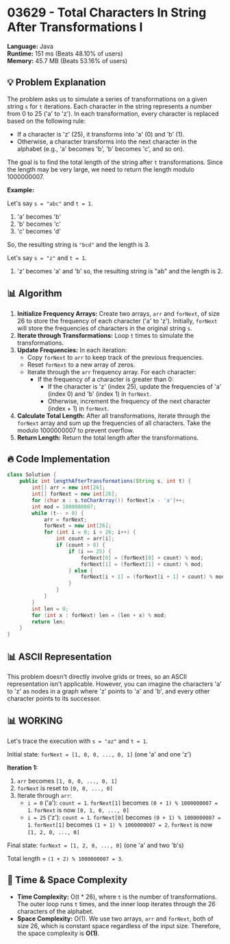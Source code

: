 # 03629 - Total Characters In String After Transformations I
    
**Language:** Java  
**Runtime:** 151 ms (Beats 48.10% of users)  
**Memory:** 45.7 MB (Beats 53.16% of users)  

## 💡 **Problem Explanation**

The problem asks us to simulate a series of transformations on a given string `s` for `t` iterations. Each character in the string represents a number from 0 to 25 ('a' to 'z'). In each transformation, every character is replaced based on the following rule:

- If a character is 'z' (25), it transforms into 'a' (0) and 'b' (1).
- Otherwise, a character transforms into the next character in the alphabet (e.g., 'a' becomes 'b', 'b' becomes 'c', and so on).

The goal is to find the total length of the string after `t` transformations.  Since the length may be very large, we need to return the length modulo 1000000007.

**Example:**

Let's say `s = "abc"` and `t = 1`.

1.  'a' becomes 'b'
2.  'b' becomes 'c'
3.  'c' becomes 'd'

So, the resulting string is `"bcd"` and the length is 3.

Let's say `s = "z"` and `t = 1`.

1. 'z' becomes 'a' and 'b'
so, the resulting string is "ab" and the length is 2.

## 📊 **Algorithm**

1.  **Initialize Frequency Arrays:** Create two arrays, `arr` and `forNext`, of size 26 to store the frequency of each character ('a' to 'z').  Initially, `forNext` will store the frequencies of characters in the original string `s`.
2.  **Iterate through Transformations:** Loop `t` times to simulate the transformations.
3.  **Update Frequencies:** In each iteration:
    *   Copy `forNext` to `arr` to keep track of the previous frequencies.
    *   Reset `forNext` to a new array of zeros.
    *   Iterate through the `arr` frequency array. For each character:
        *   If the frequency of a character is greater than 0:
            *   If the character is 'z' (index 25), update the frequencies of 'a' (index 0) and 'b' (index 1) in `forNext`.
            *   Otherwise, increment the frequency of the next character (index + 1) in `forNext`.
4.  **Calculate Total Length:** After all transformations, iterate through the `forNext` array and sum up the frequencies of all characters.  Take the modulo 1000000007 to prevent overflow.
5.  **Return Length:** Return the total length after the transformations.

## 🔥 **Code Implementation**

```java
class Solution {
    public int lengthAfterTransformations(String s, int t) {
        int[] arr = new int[26];
        int[] forNext = new int[26];
        for (char x : s.toCharArray()) forNext[x - 'a']++;
        int mod = 1000000007;
        while (t-- > 0) {
            arr = forNext;
            forNext = new int[26];
            for (int i = 0; i < 26; i++) {
                int count = arr[i];
                if (count > 0) {
                    if (i == 25) {
                        forNext[0] = (forNext[0] + count) % mod;
                        forNext[1] = (forNext[1] + count) % mod;
                    } else {
                        forNext[i + 1] = (forNext[i + 1] + count) % mod;
                    }
                }
            }
        }
        int len = 0;
        for (int x : forNext) len = (len + x) % mod;
        return len;
    }
}
```

## 📊 **ASCII Representation**

This problem doesn't directly involve grids or trees, so an ASCII representation isn't applicable. However, you can imagine the characters 'a' to 'z' as nodes in a graph where 'z' points to 'a' and 'b', and every other character points to its successor.

## 📊 **WORKING**

Let's trace the execution with `s = "az"` and `t = 1`.

Initial state: `forNext = [1, 0, 0, ..., 0, 1]` (one 'a' and one 'z')

**Iteration 1:**

1. `arr` becomes `[1, 0, 0, ..., 0, 1]`
2. `forNext` is reset to `[0, 0, ..., 0]`
3. Iterate through `arr`:
    *   `i = 0` ('a'): `count = 1`. `forNext[1]` becomes `(0 + 1) % 1000000007 = 1`. `forNext` is now `[0, 1, 0, ..., 0]`
    *   `i = 25` ('z'): `count = 1`. `forNext[0]` becomes `(0 + 1) % 1000000007 = 1`. `forNext[1]` becomes `(1 + 1) % 1000000007 = 2`. `forNext` is now `[1, 2, 0, ..., 0]`

Final state: `forNext = [1, 2, 0, ..., 0]` (one 'a' and two 'b's)

Total length = `(1 + 2) % 1000000007 = 3`.

## 🚀 **Time & Space Complexity**

*   **Time Complexity:** O(t \* 26), where `t` is the number of transformations.  The outer loop runs `t` times, and the inner loop iterates through the 26 characters of the alphabet.
*   **Space Complexity:** O(1). We use two arrays, `arr` and `forNext`, both of size 26, which is constant space regardless of the input size. Therefore, the space complexity is **O(1)**.
    